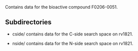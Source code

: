 Contains data for the bioactive compound F0206-0051.

## Subdirectories

- cside/ contains data for the C-side search space on rv1821.

- nside/ contains data for the N-side search space on rv1821.

